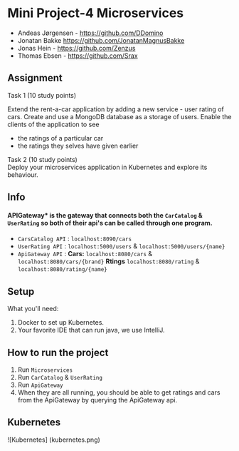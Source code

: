 # Mini Project-4 Microservices
- Andeas Jørgensen - https://github.com/DDomino
- Jonatan Bakke https://github.com/JonatanMagnusBakke
- Jonas Hein - https://github.com/Zenzus
- Thomas Ebsen - https://github.com/Srax 

## Assignment
Task 1 (10 study points)

Extend the rent-a-car application by adding a new service - user rating of cars. Create and use a MongoDB database as a storage of users. Enable the clients of the application to see

- the ratings of a particular car
- the ratings they selves have given earlier


Task 2 (10 study points)  
Deploy your microservices application in Kubernetes and explore its behaviour.

## Info

#### APIGateway* is the gateway that connects both the `CarCatalog` & `UserRating` so both  of their api's can be called through one program.  
- `CarsCatalog API` : `localhost:8090/cars`
- `UserRating API` : `localhost:5000/users` & `localhost:5000/users/{name}`
- `ApiGateway API` : **Cars:** `localhost:8080/cars` & `localhost:8080/cars/{brand}` **Rtings** `localhost:8080/rating` & `localhost:8080/rating/{name}`

## Setup
What you'll need:
1. Docker to set up Kubernetes.
2. Your favorite IDE that can run java, we use IntelliJ.

## How to run the project
1. Run `Microservices`
2. Run `CarCatalog` & `UserRating`
3. Run `ApiGateway`
4. When they are all running, you should be able to get ratings and cars from the ApiGateway by querying the ApiGateway api.

## Kubernetes
![Kubernetes] (kubernetes.png)

